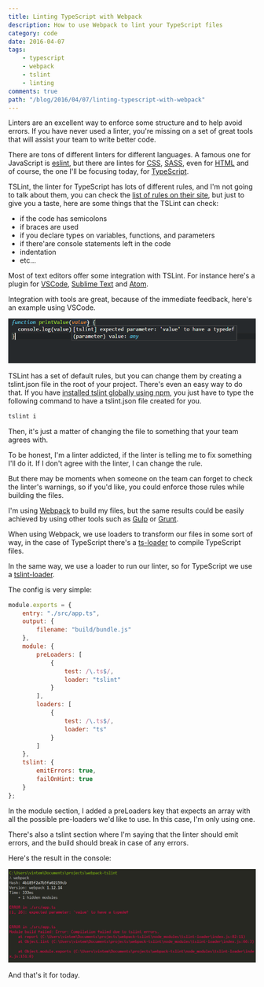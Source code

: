 ```yaml
---
title: Linting TypeScript with Webpack
description: How to use Webpack to lint your TypeScript files
category: code
date: 2016-04-07
tags:
    - typescript
    - webpack
    - tslint
    - linting
comments: true
path: "/blog/2016/04/07/linting-typescript-with-webpack"
---
```


Linters are an excellent way to enforce some structure and to help avoid errors. If you have never used a linter, you're missing on a set of great tools that will assist your team to write better code.

There are tons of different linters for different languages. A famous one for JavaScript is [eslint](http://eslint.org/), but there are lintes for [CSS](http://csslint.net/), [SASS](https://github.com/brigade/scss-lint/), even for [HTML](https://github.com/deezer/html-linter) and of course, the one I'll be focusing today, for [TypeScript](https://palantir.github.io/tslint/).

TSLint, the linter for TypeScript has lots of different rules, and I'm not going to talk about them, you can check the [list of rules on their site](https://palantir.github.io/tslint/rules/), but just to give you a taste, here are some things that the TSLint can check:

-   if the code has semicolons
-   if braces are used
-   if you declare types on variables, functions, and parameters
-   if there'are console statements left in the code
-   indentation
-   etc...

Most of text editors offer some integration with TSLint. For instance here's a plugin for [VSCode](https://marketplace.visualstudio.com/items?itemName=eg2.tslint), [Sublime Text](https://packagecontrol.io/packages/SublimeLinter-contrib-tslint) and [Atom](https://atom.io/packages/linter-tslint).

Integration with tools are great, because of the immediate feedback, here's an example using VSCode.

![TSLint](tslint.png)

TSLint has a set of default rules, but you can change them by creating a tslint.json file in the root of your project. There's even an easy way to do that. If you have [installed tslint globally using npm](https://www.npmjs.com/package/tslint), you just have to type the following command to have a tslint.json file created for you.

```bash
tslint i
```

Then, it's just a matter of changing the file to something that your team agrees with.

To be honest, I'm a linter addicted, if the linter is telling me to fix something I'll do it. If I don't agree with the linter, I can change the rule.

But there may be moments when someone on the team can forget to check the linter's warnings, so if you'd like, you could enforce those rules while building the files.

I'm using [Webpack](https://webpack.github.io/) to build my files, but the same results could be easily achieved by using other tools such as [Gulp](http://gulpjs.com/) or [Grunt](http://gruntjs.com/).

When using Webpack, we use loaders to transform our files in some sort of way, in the case of TypeScript there's a [ts-loader](https://www.npmjs.com/package/ts-loader) to compile TypeScript files.

In the same way, we use a loader to run our linter, so for TypeScript we use a [tslint-loader](https://www.npmjs.com/package/tslint-loader).

The config is very simple:

```js
module.exports = {
    entry: "./src/app.ts",
    output: {
        filename: "build/bundle.js"
    },
    module: {
        preLoaders: [
            {
                test: /\.ts$/,
                loader: "tslint"
            }
        ],
        loaders: [
            {
                test: /\.ts$/,
                loader: "ts"
            }
        ]
    },
    tslint: {
        emitErrors: true,
        failOnHint: true
    }
};
```

In the module section, I added a preLoaders key that expects an array with all the possible pre-loaders we'd like to use. In this case, I'm only using one.

There's also a tslint section where I'm saying that the linter should emit errors, and the build should break in case of any errors.

Here's the result in the console:

![Webpack tslint results](webpack-tslint.png)

And that's it for today.
